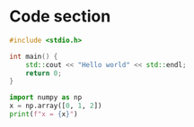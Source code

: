 # Code section

```c++
#include <stdio.h>

int main() {
    std::cout << "Hello world" << std::endl;
    return 0;
}
```

```python
import numpy as np
x = np.array([0, 1, 2])
print(f"x = {x}")
```
